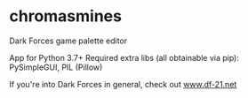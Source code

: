 # chromasmines
Dark Forces game palette editor

App for Python 3.7+
Required extra libs (all obtainable via pip): PySimpleGUI, PIL (Pillow)

If you're into Dark Forces in general, check out www.df-21.net
